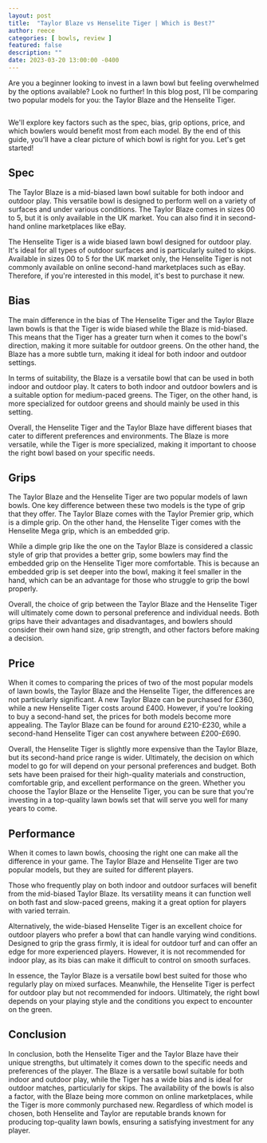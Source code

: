 ```yaml
---
layout: post
title:  "Taylor Blaze vs Henselite Tiger | Which is Best?"
author: reece
categories: [ bowls, review ]
featured: false
description: ""
date: 2023-03-20 13:00:00 -0400
---
```

    

<!-- wp:paragraph -->
<p xmlns="http://www.w3.org/1999/xhtml">Are you a beginner looking to invest in a lawn bowl but feeling overwhelmed by the options available? Look no further! In this blog post, I'll be comparing two popular models for you: the Taylor Blaze and the Henselite Tiger. </p>
<!-- /wp:paragraph -->

<!-- wp:image {"id":2038,"sizeSlug":"large","linkDestination":"none"} -->
<figure class="wp-block-image size-large"><img src="/img/posts/taylor-blaze-vs-henselite-tiger-1024x576.jpg" alt="" class="wp-image-2038"/></figure>
<!-- /wp:image -->

<!-- wp:paragraph -->
<p>We'll explore key factors such as the spec, bias, grip options, price, and which bowlers would benefit most from each model. By the end of this guide, you'll have a clear picture of which bowl is right for you. Let's get started!</p>
<!-- /wp:paragraph -->

<!-- wp:heading -->
<h2>Spec</h2>
<!-- /wp:heading -->

<!-- wp:paragraph -->
<p>The Taylor Blaze is a mid-biased lawn bowl suitable for both indoor and outdoor play. This versatile bowl is designed to perform well on a variety of surfaces and under various conditions. The Taylor Blaze comes in sizes 00 to 5, but it is only available in the UK market. You can also find it in second-hand online marketplaces like eBay.</p>
<!-- /wp:paragraph -->

<!-- wp:paragraph -->
<p>The Henselite Tiger is a wide biased lawn bowl designed for outdoor play. It's ideal for all types of outdoor surfaces and is particularly suited to skips. Available in sizes 00 to 5 for the UK market only, the Henselite Tiger is not commonly available on online second-hand marketplaces such as eBay. Therefore, if you're interested in this model, it's best to purchase it new.</p>
<!-- /wp:paragraph -->

<!-- wp:heading -->
<h2>Bias</h2>
<!-- /wp:heading -->

<!-- wp:paragraph -->
<p>The main difference in the bias of The Henselite Tiger and the Taylor Blaze lawn bowls is that the Tiger is wide biased while the Blaze is mid-biased. This means that the Tiger has a greater turn when it comes to the bowl's direction, making it more suitable for outdoor greens. On the other hand, the Blaze has a more subtle turn, making it ideal for both indoor and outdoor settings.</p>
<!-- /wp:paragraph -->

<!-- wp:paragraph -->
<p>In terms of suitability, the Blaze is a versatile bowl that can be used in both indoor and outdoor play. It caters to both indoor and outdoor bowlers and is a suitable option for medium-paced greens. The Tiger, on the other hand, is more specialized for outdoor greens and should mainly be used in this setting.</p>
<!-- /wp:paragraph -->

<!-- wp:paragraph -->
<p>Overall, the Henselite Tiger and the Taylor Blaze have different biases that cater to different preferences and environments. The Blaze is more versatile, while the Tiger is more specialized, making it important to choose the right bowl based on your specific needs.</p>
<!-- /wp:paragraph -->

<!-- wp:heading -->
<h2>Grips</h2>
<!-- /wp:heading -->

<!-- wp:paragraph -->
<p>The Taylor Blaze and the Henselite Tiger are two popular models of lawn bowls. One key difference between these two models is the type of grip that they offer. The Taylor Blaze comes with the Taylor Premier grip, which is a dimple grip. On the other hand, the Henselite Tiger comes with the Henselite Mega grip, which is an embedded grip.</p>
<!-- /wp:paragraph -->

<!-- wp:paragraph -->
<p>While a dimple grip like the one on the Taylor Blaze is considered a classic style of grip that provides a better grip, some bowlers may find the embedded grip on the Henselite Tiger more comfortable. This is because an embedded grip is set deeper into the bowl, making it feel smaller in the hand, which can be an advantage for those who struggle to grip the bowl properly.</p>
<!-- /wp:paragraph -->

<!-- wp:paragraph -->
<p>Overall, the choice of grip between the Taylor Blaze and the Henselite Tiger will ultimately come down to personal preference and individual needs. Both grips have their advantages and disadvantages, and bowlers should consider their own hand size, grip strength, and other factors before making a decision.</p>
<!-- /wp:paragraph -->

<!-- wp:heading -->
<h2>Price</h2>
<!-- /wp:heading -->

<!-- wp:paragraph -->
<p>When it comes to comparing the prices of two of the most popular models of lawn bowls, the Taylor Blaze and the Henselite Tiger, the differences are not particularly significant. A new Taylor Blaze can be purchased for £360, while a new Henselite Tiger costs around £400. However, if you're looking to buy a second-hand set, the prices for both models become more appealing. The Taylor Blaze can be found for around £210-£230, while a second-hand Henselite Tiger can cost anywhere between £200-£690.</p>
<!-- /wp:paragraph -->

<!-- wp:paragraph -->
<p>Overall, the Henselite Tiger is slightly more expensive than the Taylor Blaze, but its second-hand price range is wider. Ultimately, the decision on which model to go for will depend on your personal preferences and budget. Both sets have been praised for their high-quality materials and construction, comfortable grip, and excellent performance on the green. Whether you choose the Taylor Blaze or the Henselite Tiger, you can be sure that you're investing in a top-quality lawn bowls set that will serve you well for many years to come.</p>
<!-- /wp:paragraph -->

<!-- wp:heading -->
<h2>Performance</h2>
<!-- /wp:heading -->

<!-- wp:paragraph -->
<p>When it comes to lawn bowls, choosing the right one can make all the difference in your game. The Taylor Blaze and Henselite Tiger are two popular models, but they are suited for different players.</p>
<!-- /wp:paragraph -->

<!-- wp:paragraph -->
<p>Those who frequently play on both indoor and outdoor surfaces will benefit from the mid-biased Taylor Blaze. Its versatility means it can function well on both fast and slow-paced greens, making it a great option for players with varied terrain.</p>
<!-- /wp:paragraph -->

<!-- wp:paragraph -->
<p>Alternatively, the wide-biased Henselite Tiger is an excellent choice for outdoor players who prefer a bowl that can handle varying wind conditions. Designed to grip the grass firmly, it is ideal for outdoor turf and can offer an edge for more experienced players. However, it is not recommended for indoor play, as its bias can make it difficult to control on smooth surfaces.</p>
<!-- /wp:paragraph -->

<!-- wp:paragraph -->
<p>In essence, the Taylor Blaze is a versatile bowl best suited for those who regularly play on mixed surfaces. Meanwhile, the Henselite Tiger is perfect for outdoor play but not recommended for indoors. Ultimately, the right bowl depends on your playing style and the conditions you expect to encounter on the green.</p>
<!-- /wp:paragraph -->

<!-- wp:heading -->
<h2>Conclusion</h2>
<!-- /wp:heading -->

<!-- wp:paragraph -->
<p>In conclusion, both the Henselite Tiger and the Taylor Blaze have their unique strengths, but ultimately it comes down to the specific needs and preferences of the player. The Blaze is a versatile bowl suitable for both indoor and outdoor play, while the Tiger has a wide bias and is ideal for outdoor matches, particularly for skips. The availability of the bowls is also a factor, with the Blaze being more common on online marketplaces, while the Tiger is more commonly purchased new. Regardless of which model is chosen, both Henselite and Taylor are reputable brands known for producing top-quality lawn bowls, ensuring a satisfying investment for any player.</p>
<!-- /wp:paragraph -->
    